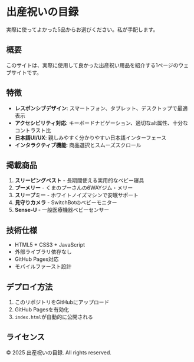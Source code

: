 # 出産祝いの目録

実際に使ってよかった5品からお選びください。私が手配します。

## 概要

このサイトは、実際に使用して良かった出産祝い用品を紹介する1ページのウェブサイトです。

## 特徴

- **レスポンシブデザイン**: スマートフォン、タブレット、デスクトップで最適表示
- **アクセシビリティ対応**: キーボードナビゲーション、適切なalt属性、十分なコントラスト比
- **日本語UI/UX**: 親しみやすく分かりやすい日本語インターフェース
- **インタラクティブ機能**: 商品選択とスムーズスクロール

## 掲載商品

1. **スリーピングベスト** - 長期間使える実用的なベビー寝具
2. **プーメリー** - くまのプーさんの6WAYジム・メリー
3. **スリープミー** - ホワイトノイズマシンで安眠サポート
4. **見守りカメラ** - SwitchBotのベビーモニター
5. **Sense-U** - 一般医療機器ベビーセンサー

## 技術仕様

- HTML5 + CSS3 + JavaScript
- 外部ライブラリ依存なし
- GitHub Pages対応
- モバイルファースト設計

## デプロイ方法

1. このリポジトリをGitHubにアップロード
2. GitHub Pagesを有効化
3. `index.html`が自動的に公開される

## ライセンス

© 2025 出産祝いの目録. All rights reserved.


